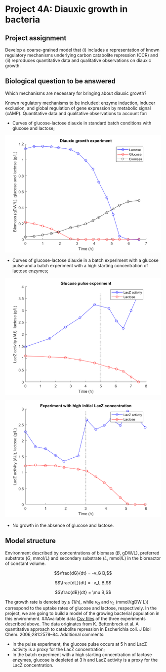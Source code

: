 # Project 4A: Diauxic growth in bacteria
## Project assignment
Develop a coarse-grained model that (i) includes a representation of known regulatory mechanisms underlying carbon catabolite repression (CCR) and (ii) reproduces quantitative data and qualitative observations on diauxic growth.
## Biological question to be answered
Which mechanisms are necessary for bringing about diauxic growth?

Known regulatory mechanisms to be included: enzyme induction, inducer exclusion, and global regulation of gene expression by metabolic signal (cAMP).
Quantitative data and qualitative observations to account for:

 - Curves of glucose-lactose diauxie in standard batch conditions with glucose and lactose;

![](../../assets/images/project4/diauxicGrowth.png) 
 
 - Curves of glucose-lactose diauxie in a batch experiment with a glucose pulse and a batch experiment with a high starting concentration of lactose enzymes;
 
![](../../assets/images/project4/glucosePulse.png)

![](../../assets/images/project4/highLacZ.png) 

 - No growth in the absence of glucose and lactose.
 

 
## Model structure
Environment described by concentrations of biomass (*B*, gDW/L), preferred substrate (*G*, mmol/L) and secondary substrate (*L*, mmol/L) in the bioreactor of constant volume.

$$\frac{dG}{dt} = -v_G B,$$

$$\frac{dL}{dt} = -v_L B,$$

$$\frac{dB}{dt} = \mu B,$$

The growth rate is denoted by $\mu$ (1/h), while $v_G$ and $v_L$ (mmol/(gDW L)) correspond to the uptake rates of glucose and lactose, respectively. In the project, we are going to build a model of the growing bacterial population in this environment.
##Available data
[Csv files](https://www.dropbox.com/sh/tadibbh3wbn5ga9/AAD8-i2_6kdZ8rKNTC3uYXY1a?dl=0) of the three experiments described above. The data originates from K. Bettenbrock et al. A quantitative approach to catabolite repression in Escherichia coli. J Biol Chem. 2006;281:2578–84. Additional comments:

- In the pulse experiment, the glucose pulse occurs at 5 h and LacZ activity is a proxy for the LacZ concentration;
- In the batch experiment with a high starting concentration of lactose enzymes, glucose is depleted at 3 h and LacZ activity is a proxy for the LacZ concentration.


